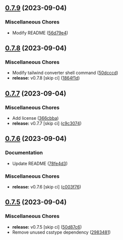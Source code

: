 ## [0.7.9](https://github.com/youthfulhps/tailwind-converter/compare/v0.7.8...v0.7.9) (2023-09-04)


### Miscellaneous Chores

* Modify README ([56d79e4](https://github.com/youthfulhps/tailwind-converter/commit/56d79e45039a49e9e097d03ef51372a6cac76fff))

## [0.7.8](https://github.com/youthfulhps/tailwind-converter/compare/v0.7.7...v0.7.8) (2023-09-04)


### Miscellaneous Chores

* Modify tailwind converter shell command ([50dcccd](https://github.com/youthfulhps/tailwind-converter/commit/50dcccd1fee198d39f53ddb3b5b182a83bff552e))
* **release:** v0.7.8 [skip ci] ([1864f1d](https://github.com/youthfulhps/tailwind-converter/commit/1864f1d45a780ac8c45a15f6d43fda58da04909b))

## [0.7.7](https://github.com/youthfulhps/tailwind-converter/compare/v0.7.6...v0.7.7) (2023-09-04)


### Miscellaneous Chores

* Add license ([366cbba](https://github.com/youthfulhps/tailwind-converter/commit/366cbba953a23ab08eea7413a726db390ed89bf4))
* **release:** v0.7.7 [skip ci] ([c9c3074](https://github.com/youthfulhps/tailwind-converter/commit/c9c30747daaaefe0396bd49d59f961f372fa3f75))

## [0.7.6](https://github.com/youthfulhps/tailwind-converter/compare/v0.7.5...v0.7.6) (2023-09-04)


### Documentation

* Update README ([78fe4d3](https://github.com/youthfulhps/tailwind-converter/commit/78fe4d309c5261ba76e8f3766ac874c7efe71fc1))


### Miscellaneous Chores

* **release:** v0.7.6 [skip ci] ([c003f76](https://github.com/youthfulhps/tailwind-converter/commit/c003f76fa58020770f6d0921e94c59b27206bd9c))

## [0.7.5](https://github.com/youthfulhps/tailwind-converter/compare/v0.7.4...v0.7.5) (2023-09-04)


### Miscellaneous Chores

* **release:** v0.7.5 [skip ci] ([50d87c6](https://github.com/youthfulhps/tailwind-converter/commit/50d87c67ede6b3d95cb8fc3b7cc9ba2e11c2afe8))
* Remove unused csstype dependency ([2983481](https://github.com/youthfulhps/tailwind-converter/commit/29834813d5ba52dbd7962ada274231ce1d93129c))

